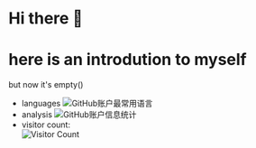 # Hi there 👋
# here is an introdution to myself   
but now it's empty()
* languages
![GitHub账户最常用语言](https://github-stats.ubrong.com/api/top-langs/?username=LMXsecound&amp;layout=compact&amp;theme=tokyonight)
* analysis
![GitHub账户信息统计](https://github-stats.ubrong.com/api?username=LMXsecound&amp;show_icons=true&amp;theme=tokyonight)
* visitor count:  
![Visitor Count](https://profile-counter.glitch.me/LMXsecound/count.svg)
<!--
**LMXsecound/LMXsecound** is a ✨ _special_ ✨ repository because its `README.md` (this file) appears on your GitHub profile.

Here are some ideas to get you started:

- 🔭 I’m currently working on ...
- 🌱 I’m currently learning ...
- 👯 I’m looking to collaborate on ...
- 🤔 I’m looking for help with ...
- 💬 Ask me about ...
- 📫 How to reach me: ...
- 😄 Pronouns: ...
- ⚡ Fun fact: ...
-->
